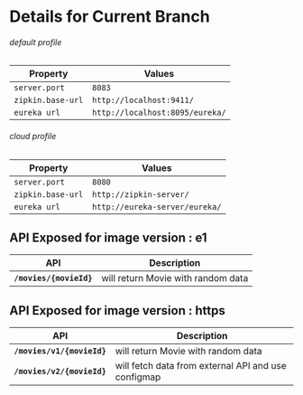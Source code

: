 # Details for Current Branch

###### default profile
|Property                   |Values                         |
|---------------------------|-------------------------------|
|`server.port`              |`8083`                         |
|`zipkin.base-url`          |`http://localhost:9411/`       |
|`eureka url`               |`http://localhost:8095/eureka/`|

###### cloud profile
|Property                   |Values                         |
|---------------------------|-------------------------------|
|`server.port`              |`8080`                         |
|`zipkin.base-url`          |`http://zipkin-server/`        |
|`eureka url`               |`http://eureka-server/eureka/` |


## API Exposed for image version : e1
|API                        |Description                        |
|---------------------------|-----------------------------------|
|**`/movies/{movieId}`**    |will return Movie with random data |


## API Exposed for image version : https
|API                        |Description                        |
|---------------------------|-----------------------------------|
|**`/movies/v1/{movieId}`**    |will return Movie with random data |
|**`/movies/v2/{movieId}`**    |will fetch data from external API and use configmap |
